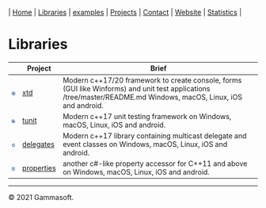 | [Home](home.md) | [Libraries](libraries.md) | [examples](examples.md) | [Projects](https://sourceforge.net/u/gammasoft71) | [Contact](contact.md) | [Website](https://gammasoft71.wixsite.com/gammasoft) | [Statistics](statistics.md) |

# Libraries

|                                                                           | Project                                                 | Brief                                                                                                                  |
|---------------------------------------------------------------------------|---------------------------------------------------------|------------------------------------------------------------------------------------------------------------------------|
| [![](pictures/xtd.png)](https://github.com/gammasoft71/xtd//tree/master/README.md)               | [xtd](https://github.com/gammasoft71/xtd/tree/master/README.md)               | Modern c++17/20 framework to create console, forms (GUI like Winforms) and unit test applications /tree/master/README.md Windows, macOS, Linux, iOS and android. |
| [![](pictures/tunit.png)](https://github.com/gammasoft71/tunit/tree/master/README.md)           | [tunit](https://github.com/gammasoft71/tunit/tree/master/README.md)           | Modern c++17 unit testing framework on Windows, macOS, Linux, iOS and android.                                         |
| [![](pictures/delegates.png)](https://github.com/gammasoft71/delegates/tree/master/README.md)   | [delegates](https://github.com/gammasoft71/delegates/tree/master/README.md)   | Modern c++17 library containing multicast delegate and event classes on Windows, macOS, Linux, iOS and android.        |
| [![](pictures/properties.png)](https://github.com/gammasoft71/properties/tree/master/README.md) | [properties](https://github.com/gammasoft71/properties/tree/master/README.md) | another c#-like property accessor for C++11 and above on Windows, macOS, Linux, iOS and android.                       |

______________________________________________________________________________________________

© 2021 Gammasoft.

